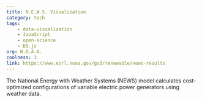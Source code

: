 ```yaml
---
title: N.E.W.S. Visualization
category: tech
tags:
    - data-visualization
    - JavaScript
    - open-science
    - D3.js
org: N.O.A.A.
coolness: 3
link: https://www.esrl.noaa.gov/gsd/renewable/news-results
---
```

The National Energy with Weather Systems (NEWS) model calculates cost-optimized configurations of variable electric power generators using weather data.